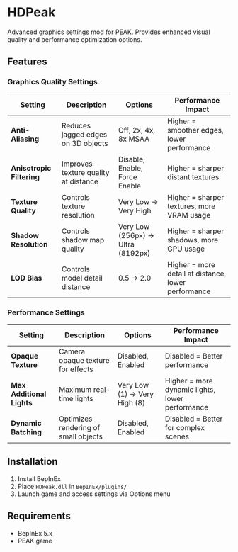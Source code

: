 # HDPeak

Advanced graphics settings mod for PEAK. Provides enhanced visual quality and performance optimization options.

## Features

### Graphics Quality Settings

| Setting | Description | Options | Performance Impact |
|---------|-------------|---------|-------------------|
| **Anti-Aliasing** | Reduces jagged edges on 3D objects | Off, 2x, 4x, 8x MSAA | Higher = smoother edges, lower performance |
| **Anisotropic Filtering** | Improves texture quality at distance | Disable, Enable, Force Enable | Higher = sharper distant textures |
| **Texture Quality** | Controls texture resolution | Very Low → Very High | Higher = sharper textures, more VRAM usage |
| **Shadow Resolution** | Controls shadow map quality | Very Low (256px) → Ultra (8192px) | Higher = sharper shadows, more GPU usage |
| **LOD Bias** | Controls model detail distance | 0.5 → 2.0 | Higher = more detail at distance, lower performance |

### Performance Settings

| Setting | Description | Options | Performance Impact |
|---------|-------------|---------|-------------------|
| **Opaque Texture** | Camera opaque texture for effects | Disabled, Enabled | Disabled = Better performance |
| **Max Additional Lights** | Maximum real-time lights | Very Low (1) → Very High (8) | Higher = more dynamic lights, lower performance |
| **Dynamic Batching** | Optimizes rendering of small objects | Disabled, Enabled | Disabled = Better for complex scenes |

## Installation

1. Install BepInEx
2. Place `HDPeak.dll` in `BepInEx/plugins/`
3. Launch game and access settings via Options menu

## Requirements

- BepInEx 5.x
- PEAK game
